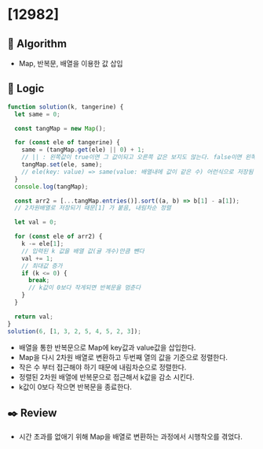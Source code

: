 # [12982]

## :pushpin: **Algorithm**

- Map, 반복문, 배열을 이용한 값 삽입

## :round_pushpin: **Logic**

```javascript
function solution(k, tangerine) {
  let same = 0;

  const tangMap = new Map();

  for (const ele of tangerine) {
    same = (tangMap.get(ele) || 0) + 1;
    // || : 왼쪽값이 true이면 그 값이되고 오른쪽 값은 보지도 않는다. false이면 왼쪽값이 된다
    tangMap.set(ele, same);
    // ele(key: value) => same(value: 배열내에 값이 같은 수) 어런식으로 저장됨
  }
  console.log(tangMap);

  const arr2 = [...tangMap.entries()].sort((a, b) => b[1] - a[1]);
  // 2차원배열로 저장되기 때문[1] 가 붙음, 내림차순 정렬

  let val = 0;

  for (const ele of arr2) {
    k -= ele[1];
    // 입력된 k 값을 배열 값(귤 개수)만큼 뺀다
    val += 1;
    // 최대값 증가
    if (k <= 0) {
      break;
      // k값이 0보다 작게되면 반복문을 멈춘다
    }
  }

  return val;
}
solution(6, [1, 3, 2, 5, 4, 5, 2, 3]);
```

- 배열을 통한 반복문으로 Map에 key값과 value값을 삽입한다.
- Map을 다시 2차원 배열로 변환하고 두번째 열의 값을 기준으로 정렬한다.
- 작은 수 부터 접근해야 하기 때문에 내림차순으로 정렬한다.
- 정렬된 2차원 배열에 반복문으로 접근해서 k값을 감소 시킨다.
- k값이 0보다 작으면 반복문을 종료한다.

## :black_nib: **Review**

- 시간 초과를 없애기 위해 Map을 배열로 변환하는 과정에서 시행착오를 겪었다.
